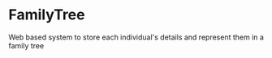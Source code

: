 # FamilyTree
Web based system to store each individual's details and represent them in a family tree

